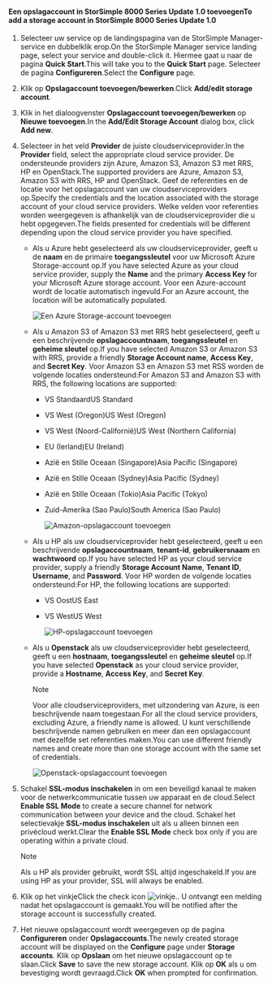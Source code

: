 <!--author=alkohli last changed: 9/17/15-->

#### <a name="to-add-a-storage-account-in-storsimple-8000-series-update-10"></a><span data-ttu-id="fe5b0-101">Een opslagaccount in StorSimple 8000 Series Update 1.0 toevoegen</span><span class="sxs-lookup"><span data-stu-id="fe5b0-101">To add a storage account in StorSimple 8000 Series Update 1.0</span></span>
1. <span data-ttu-id="fe5b0-102">Selecteer uw service op de landingspagina van de StorSimple Manager-service en dubbelklik erop.</span><span class="sxs-lookup"><span data-stu-id="fe5b0-102">On the StorSimple Manager service landing page, select your service and double-click it.</span></span> <span data-ttu-id="fe5b0-103">Hiermee gaat u naar de pagina **Quick Start**.</span><span class="sxs-lookup"><span data-stu-id="fe5b0-103">This will take you to the **Quick Start** page.</span></span> <span data-ttu-id="fe5b0-104">Selecteer de pagina **Configureren**.</span><span class="sxs-lookup"><span data-stu-id="fe5b0-104">Select the **Configure** page.</span></span>
2. <span data-ttu-id="fe5b0-105">Klik op **Opslagaccount toevoegen/bewerken**.</span><span class="sxs-lookup"><span data-stu-id="fe5b0-105">Click **Add/edit storage account**.</span></span>
3. <span data-ttu-id="fe5b0-106">Klik in het dialoogvenster **Opslagaccount toevoegen/bewerken** op **Nieuwe toevoegen**.</span><span class="sxs-lookup"><span data-stu-id="fe5b0-106">In the **Add/Edit Storage Account** dialog box, click **Add new**.</span></span>
4. <span data-ttu-id="fe5b0-107">Selecteer in het veld **Provider** de juiste cloudserviceprovider.</span><span class="sxs-lookup"><span data-stu-id="fe5b0-107">In the **Provider** field, select the appropriate cloud service provider.</span></span> <span data-ttu-id="fe5b0-108">De ondersteunde providers zijn Azure, Amazon S3, Amazon S3 met RRS, HP en OpenStack.</span><span class="sxs-lookup"><span data-stu-id="fe5b0-108">The supported providers are Azure, Amazon S3, Amazon S3 with RRS, HP and OpenStack.</span></span> <span data-ttu-id="fe5b0-109">Geef de referenties en de locatie voor het opslagaccount van uw cloudserviceproviders op.</span><span class="sxs-lookup"><span data-stu-id="fe5b0-109">Specify the credentials and the location associated with the storage account of your cloud service providers.</span></span> <span data-ttu-id="fe5b0-110">Welke velden voor referenties worden weergegeven is afhankelijk van de cloudserviceprovider die u hebt opgegeven.</span><span class="sxs-lookup"><span data-stu-id="fe5b0-110">The fields presented for credentials will be different depending upon the cloud service provider you have specified.</span></span> 
   
   * <span data-ttu-id="fe5b0-111">Als u Azure hebt geselecteerd als uw cloudserviceprovider, geeft u de **naam** en de primaire **toegangssleutel** voor uw Microsoft Azure Storage-account op.</span><span class="sxs-lookup"><span data-stu-id="fe5b0-111">If you have selected Azure as your cloud service provider, supply the **Name** and the primary **Access Key** for your Microsoft Azure storage account.</span></span> <span data-ttu-id="fe5b0-112">Voor een Azure-account wordt de locatie automatisch ingevuld.</span><span class="sxs-lookup"><span data-stu-id="fe5b0-112">For an Azure account, the location will be automatically populated.</span></span>
     
        ![Een Azure Storage-account toevoegen](./media/storsimple-configure-new-storage-account-u1/AddAzureStorageaccount-include.png)
   * <span data-ttu-id="fe5b0-114">Als u Amazon S3 of Amazon S3 met RRS hebt geselecteerd, geeft u een beschrijvende **opslagaccountnaam**, **toegangssleutel** en **geheime sleutel** op.</span><span class="sxs-lookup"><span data-stu-id="fe5b0-114">If you have selected Amazon S3 or Amazon S3 with RRS, provide a friendly **Storage Account name**, **Access Key**, and **Secret Key**.</span></span> <span data-ttu-id="fe5b0-115">Voor Amazon S3 en Amazon S3 met RSS worden de volgende locaties ondersteund:</span><span class="sxs-lookup"><span data-stu-id="fe5b0-115">For Amazon S3 and Amazon S3 with RRS, the following locations are supported:</span></span>
     
     * <span data-ttu-id="fe5b0-116">VS Standaard</span><span class="sxs-lookup"><span data-stu-id="fe5b0-116">US Standard</span></span>
     * <span data-ttu-id="fe5b0-117">VS West (Oregon)</span><span class="sxs-lookup"><span data-stu-id="fe5b0-117">US West (Oregon)</span></span>
     * <span data-ttu-id="fe5b0-118">VS West (Noord-Californië)</span><span class="sxs-lookup"><span data-stu-id="fe5b0-118">US West (Northern California)</span></span>
     * <span data-ttu-id="fe5b0-119">EU (Ierland)</span><span class="sxs-lookup"><span data-stu-id="fe5b0-119">EU (Ireland)</span></span>
     * <span data-ttu-id="fe5b0-120">Azië en Stille Oceaan (Singapore)</span><span class="sxs-lookup"><span data-stu-id="fe5b0-120">Asia Pacific (Singapore)</span></span>
     * <span data-ttu-id="fe5b0-121">Azië en Stille Oceaan (Sydney)</span><span class="sxs-lookup"><span data-stu-id="fe5b0-121">Asia Pacific (Sydney)</span></span>
     * <span data-ttu-id="fe5b0-122">Azië en Stille Oceaan (Tokio)</span><span class="sxs-lookup"><span data-stu-id="fe5b0-122">Asia Pacific (Tokyo)</span></span>
     * <span data-ttu-id="fe5b0-123">Zuid-Amerika (Sao Paulo)</span><span class="sxs-lookup"><span data-stu-id="fe5b0-123">South America (Sao Paulo)</span></span>
       
       ![Amazon-opslagaccount toevoegen](./media/storsimple-configure-new-storage-account-u1/AddAmazonStorageaccount-include.png)
   * <span data-ttu-id="fe5b0-125">Als u HP als uw cloudserviceprovider hebt geselecteerd, geeft u een beschrijvende **opslagaccountnaam**, **tenant-id**, **gebruikersnaam** en **wachtwoord** op.</span><span class="sxs-lookup"><span data-stu-id="fe5b0-125">If you have selected HP as your cloud service provider, supply a friendly **Storage Account Name**, **Tenant ID**, **Username**, and **Password**.</span></span> <span data-ttu-id="fe5b0-126">Voor HP worden de volgende locaties ondersteund:</span><span class="sxs-lookup"><span data-stu-id="fe5b0-126">For HP, the following locations are supported:</span></span>
     
     * <span data-ttu-id="fe5b0-127">VS Oost</span><span class="sxs-lookup"><span data-stu-id="fe5b0-127">US East</span></span>
     * <span data-ttu-id="fe5b0-128">VS West</span><span class="sxs-lookup"><span data-stu-id="fe5b0-128">US West</span></span>
       
       ![HP-opslagaccount toevoegen](./media/storsimple-configure-new-storage-account-u1/AddHPStorageaccount-include.png)
   * <span data-ttu-id="fe5b0-130">Als u **Openstack** als uw cloudserviceprovider hebt geselecteerd, geeft u een **hostnaam**, **toegangssleutel** en **geheime sleutel** op.</span><span class="sxs-lookup"><span data-stu-id="fe5b0-130">If you have selected **Openstack** as your cloud service provider, provide a **Hostname**, **Access Key**, and **Secret Key**.</span></span>
     
     > [!NOTE]
     > <span data-ttu-id="fe5b0-131">Voor alle cloudserviceproviders, met uitzondering van Azure, is een beschrijvende naam toegestaan.</span><span class="sxs-lookup"><span data-stu-id="fe5b0-131">For all the cloud service providers, excluding Azure, a friendly name is allowed.</span></span> <span data-ttu-id="fe5b0-132">U kunt verschillende beschrijvende namen gebruiken en meer dan een opslagaccount met dezelfde set referenties maken.</span><span class="sxs-lookup"><span data-stu-id="fe5b0-132">You can use different friendly names and create more than one storage account with the same set of credentials.</span></span>
     > 
     > 
     
        ![Openstack-opslagaccount toevoegen](./media/storsimple-configure-new-storage-account-u1/AddOpenstackStorageaccount-include.png)
5. <span data-ttu-id="fe5b0-134">Schakel **SSL-modus inschakelen** in om een beveiligd kanaal te maken voor de netwerkcommunicatie tussen uw apparaat en de cloud.</span><span class="sxs-lookup"><span data-stu-id="fe5b0-134">Select **Enable SSL Mode** to create a secure channel for network communication between your device and the cloud.</span></span> <span data-ttu-id="fe5b0-135">Schakel het selectievakje **SSL-modus inschakelen** uit als u alleen binnen een privécloud werkt.</span><span class="sxs-lookup"><span data-stu-id="fe5b0-135">Clear the **Enable SSL Mode** check box only if you are operating within a private cloud.</span></span>
   
   > [!NOTE]
   > <span data-ttu-id="fe5b0-136">Als u HP als provider gebruikt, wordt SSL altijd ingeschakeld.</span><span class="sxs-lookup"><span data-stu-id="fe5b0-136">If you are using HP as your provider, SSL will always be enabled.</span></span>
   > 
   > 
6. <span data-ttu-id="fe5b0-137">Klik op het vinkje</span><span class="sxs-lookup"><span data-stu-id="fe5b0-137">Click the check icon</span></span> ![vinkje](./media/storsimple-configure-new-storage-account/HCS_CheckIcon-include.png)<span data-ttu-id="fe5b0-139">.</span><span class="sxs-lookup"><span data-stu-id="fe5b0-139">.</span></span> <span data-ttu-id="fe5b0-140">U ontvangt een melding nadat het opslagaccount is gemaakt.</span><span class="sxs-lookup"><span data-stu-id="fe5b0-140">You will be notified after the storage account is successfully created.</span></span>
7. <span data-ttu-id="fe5b0-141">Het nieuwe opslagaccount wordt weergegeven op de pagina **Configureren** onder **Opslagaccounts**.</span><span class="sxs-lookup"><span data-stu-id="fe5b0-141">The newly created storage account will be displayed on the **Configure** page under **Storage accounts**.</span></span> <span data-ttu-id="fe5b0-142">Klik op **Opslaan** om het nieuwe opslagaccount op te slaan.</span><span class="sxs-lookup"><span data-stu-id="fe5b0-142">Click **Save** to save the new storage account.</span></span> <span data-ttu-id="fe5b0-143">Klik op **OK** als u om bevestiging wordt gevraagd.</span><span class="sxs-lookup"><span data-stu-id="fe5b0-143">Click **OK** when prompted for confirmation.</span></span>

